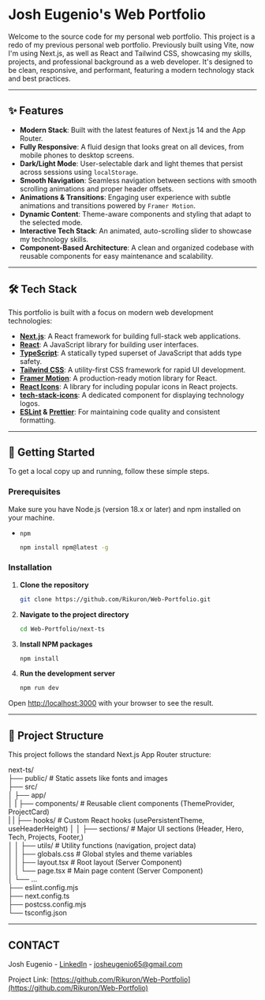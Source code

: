 # Josh Eugenio's Web Portfolio

Welcome to the source code for my personal web portfolio. This project is a redo of my previous personal web portfolio. Previously built using Vite, now I'm using Next.js, as well as React and Tailwind CSS, showcasing my skills, projects, and professional background as a web developer. It's designed to be clean, responsive, and performant, featuring a modern technology stack and best practices.

<!-- You can add a screenshot of your portfolio here -->
<!-- ![Portfolio Screenshot](link-to-your-screenshot.png) -->

---

## ✨ Features

-   **Modern Stack**: Built with the latest features of Next.js 14 and the App Router.
-   **Fully Responsive**: A fluid design that looks great on all devices, from mobile phones to desktop screens.
-   **Dark/Light Mode**: User-selectable dark and light themes that persist across sessions using `localStorage`.
-   **Smooth Navigation**: Seamless navigation between sections with smooth scrolling animations and proper header offsets.
-   **Animations & Transitions**: Engaging user experience with subtle animations and transitions powered by `Framer Motion`.
-   **Dynamic Content**: Theme-aware components and styling that adapt to the selected mode.
-   **Interactive Tech Stack**: An animated, auto-scrolling slider to showcase my technology skills.
-   **Component-Based Architecture**: A clean and organized codebase with reusable components for easy maintenance and scalability.

---

## 🛠️ Tech Stack

This portfolio is built with a focus on modern web development technologies:

-   **[Next.js](https://nextjs.org/)**: A React framework for building full-stack web applications.
-   **[React](https://react.dev/)**: A JavaScript library for building user interfaces.
-   **[TypeScript](https://www.typescriptlang.org/)**: A statically typed superset of JavaScript that adds type safety.
-   **[Tailwind CSS](https://tailwindcss.com/)**: A utility-first CSS framework for rapid UI development.
-   **[Framer Motion](https://www.framer.com/motion/)**: A production-ready motion library for React.
-   **[React Icons](https://react-icons.github.io/react-icons/)**: A library for including popular icons in React projects.
-   **[tech-stack-icons](https://www.npmjs.com/package/tech-stack-icons)**: A dedicated component for displaying technology logos.
-   **[ESLint](https://eslint.org/) & [Prettier](https://prettier.io/)**: For maintaining code quality and consistent formatting.

---

## 🚀 Getting Started

To get a local copy up and running, follow these simple steps.

### Prerequisites

Make sure you have Node.js (version 18.x or later) and npm installed on your machine.

-   `npm`
    ```sh
    npm install npm@latest -g
    ```

### Installation

1.  **Clone the repository**
    ```sh
    git clone https://github.com/Rikuron/Web-Portfolio.git
    ```
2.  **Navigate to the project directory**
    ```sh
    cd Web-Portfolio/next-ts
    ```
3.  **Install NPM packages**
    ```sh
    npm install
    ```
4.  **Run the development server**
    ```sh
    npm run dev
    ```

Open [http://localhost:3000](http://localhost:3000) with your browser to see the result.

---

## 📁 Project Structure

This project follows the standard Next.js App Router structure:

next-ts/ <br>
├── public/ # Static assets like fonts and images <br>
├── src/ <br>
│ ├── app/ <br>
│ | ├── components/ # Reusable client components (ThemeProvider, ProjectCard) <br>
| | ├── hooks/ # Custom React hooks (usePersistentTheme, useHeaderHeight)
│ │ ├── sections/ # Major UI sections (Header, Hero, Tech, Projects, Footer,) <br>
│ │ ├── utils/ # Utility functions (navigation, project data) <br>
│ │ ├── globals.css # Global styles and theme variables <br>
│ │ ├── layout.tsx # Root layout (Server Component) <br>
│ │ └── page.tsx # Main page content (Server Component) <br>
│ └── ... <br>
├── eslint.config.mjs <br>
├── next.config.ts <br>
├── postcss.config.mjs <br>
└── tsconfig.json <br>

---

## CONTACT

Josh Eugenio - [LinkedIn](https://www.linkedin.com/in/josh-eugenio-43148332b/) - josheugenio65@gmail.com

Project Link: [https://github.com/Rikuron/Web-Portfolio](https://github.com/Rikuron/Web-Portfolio)
